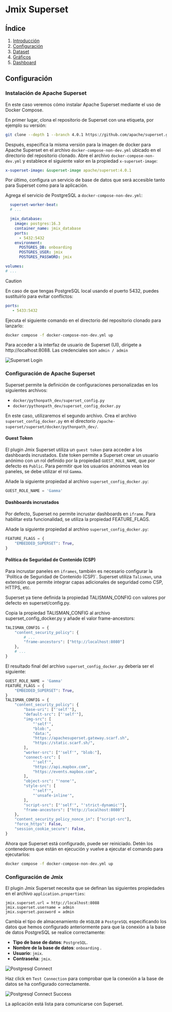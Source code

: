 # Jmix Superset

## Índice
1. [Introducción](Superset.md#Introducción)
2. [Configuración](Superset_config.md#Configuración)
3. [Dataset](Superset_dataset.md#Dataset)
4. [Gráficos](Superset_graficos.md#Gráficos)
5. [Dashboard](Superset_dashboard.md#Dashboard)

## Configuración

### Instalación de Apache Superset

En este caso veremos cómo instalar Apache Superset mediante el uso de Docker Compose.

En primer lugar, clona el repositorio de Superset con una etiqueta, por ejemplo su versión:

```bash
git clone --depth 1 --branch 4.0.1 https://github.com/apache/superset.git
```

Después, especifica la misma versión para la imagen de docker para Apache Superset en el archivo `docker-compose-non-dev.yml` ubicado en el directorio del repositorio clonado. Abre el archivo `docker-compose-non-dev.yml` y establece el siguiente valor en la propiedad `x-superset-image`:

```yaml
x-superset-image: &superset-image apache/superset:4.0.1
```
Por último, configura un servicio de base de datos que será accesible tanto para Superset como para la aplicación.

Agrega el servicio de PostgreSQL a `docker-compose-non-dev.yml`:

```yaml
  superset-worker-beat:
  # ...

  jmix_database:
    image: postgres:16.3
    container_name: jmix_database
    ports:
      - 5432:5432
    environment:
      POSTGRES_DB: onboarding
      POSTGRES_USER: jmix
      POSTGRES_PASSWORD: jmix

volumes:
# ...
```
> [!CAUTION]
>En caso de que tengas PostgreSQL local usando el puerto 5432, puedes sustituirlo para evitar conflictos:
>
>```yaml
>ports:
>    - 5433:5432
>```

Ejecuta el siguiente comando en el directorio del repositorio clonado para lanzarlo:

```bash
docker compose -f docker-compose-non-dev.yml up
```

Para acceder a la interfaz de usuario de Superset (UI), dirigete a http://localhost:8088. Las credenciales son `admin / admin`

![Superset Login](https://docs.jmix.io/jmix/superset/_images/superset-login.png)

### Configuración de Apache Superset

Superset permite la definición de configuraciones personalizadas en los siguientes archivos:

- `docker/pythonpath_dev/superset_config.py`
- `docker/pythonpath_dev/superset_config_docker.py`

En este caso, utilizaremos el segundo archivo. Crea el archivo `superset_config_docker.py` en el directorio `/apache-superset/superset/docker/pythonpath_dev/`.

#### Guest Token

El plugin Jmix Superset utiliza un `guest token` para acceder a los dashboards incrustados. Este token permite a Superset crear un usuario anónimo con un rol definido por la propiedad `GUEST_ROLE_NAME`, que por defecto es `Public`. Para permitir que los usuarios anónimos vean los paneles, se debe utilizar el rol `Gamma`.

Añade la siguiente propiedad al archivo `superset_config_docker.py`:

```python
GUEST_ROLE_NAME = 'Gamma'
```
#### Dashboards incrustados

Por defecto, Superset no permite incrustar dashboards en `iframe`. Para habilitar esta funcionalidad, se utiliza la propiedad FEATURE_FLAGS.

Añade la siguiente propiedad al archivo `superset_config_docker.py`:

```python
FEATURE_FLAGS = {
    "EMBEDDED_SUPERSET": True,
}
```

#### Política de Seguridad de Contenido (CSP)

Para incrustar paneles en `iframes`, también es necesario configurar la ´Política de Seguridad de Contenido (CSP)´. Superset utiliza `Talisman`, una extensión que permite integrar capas adicionales de seguridad como CSP, HTTPS, etc.

Superset ya tiene definida la propiedad TALISMAN_CONFIG con valores por defecto en superset/config.py.

Copia la propiedad TALISMAN_CONFIG al archivo superset_config_docker.py y añade el valor frame-ancestors:

```python
TALISMAN_CONFIG = {
    "content_security_policy": {
        # ...
        "frame-ancestors": ["http://localhost:8080"]
    },
    # ...
}
```

El resultado final del archivo `superset_config_docker.py` debería ser el siguiente:

```python
GUEST_ROLE_NAME = 'Gamma'
FEATURE_FLAGS = {
    "EMBEDDED_SUPERSET": True,
}
TALISMAN_CONFIG = {
    "content_security_policy": {
        "base-uri": ["'self'"],
        "default-src": ["'self'"],
        "img-src": [
            "'self'",
            "blob:",
            "data:",
            "https://apachesuperset.gateway.scarf.sh",
            "https://static.scarf.sh/",
        ],
        "worker-src": ["'self'", "blob:"],
        "connect-src": [
            "'self'",
            "https://api.mapbox.com",
            "https://events.mapbox.com",
        ],
        "object-src": "'none'",
        "style-src": [
            "'self'",
            "'unsafe-inline'",
        ],
        "script-src": ["'self'", "'strict-dynamic'"],
        "frame-ancestors": ["http://localhost:8080"]
    },
    "content_security_policy_nonce_in": ["script-src"],
    "force_https": False,
    "session_cookie_secure": False,
}
```

Ahora que Superset está configurado, puede ser reiniciado. Detén los contenedores que están en ejecución y vuelve a ejecutar el comando para ejecutarlos:

```bash
docker compose -f docker-compose-non-dev.yml up
```

### Configuración de Jmix

El plugin Jmix Superset necesita que se definan las siguientes propiedades en el archivo `application.properties`:

```properties
jmix.superset.url = http://localhost:8088
jmix.superset.username = admin
jmix.superset.password = admin
```

Cambia el tipo de almacenamiento de `HSQLDB` a `PostgreSQL` especificando los datos que hemos configurado anteriormente para que la conexión a la base de datos PostgreSQL se realice correctamente:

- **Tipo de base de datos**: `PostgreSQL`.
- **Nombre de la base de datos**: `onboarding` .
- **Usuario**: `jmix`.
- **Contraseña**: `jmix`.

![Postgresql Connect](./images/postgresql_connect.png)

Haz click en `Test Connection` para comprobar que la conexión a la base de datos se ha configurado correctamente.

![Postgresql Connect Success](./images/postgresql_connect_success.png)

La aplicación está lista para comunicarse con Superset.
